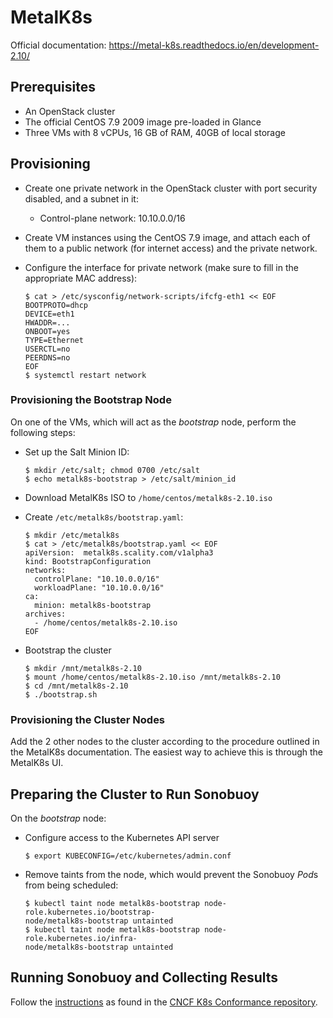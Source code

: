 # MetalK8s
Official documentation: https://metal-k8s.readthedocs.io/en/development-2.10/

## Prerequisites
- An OpenStack cluster
- The official CentOS 7.9 2009 image pre-loaded in Glance
- Three VMs with 8 vCPUs, 16 GB of RAM, 40GB of local storage

## Provisioning
- Create one private network in the OpenStack cluster with port security
  disabled, and a subnet in it:

  * Control-plane network: 10.10.0.0/16

- Create VM instances using the CentOS 7.9 image, and attach each of them to a
  public network (for internet access) and the private network.

- Configure the interface for private network (make sure to fill in the
  appropriate MAC address):

  ```
  $ cat > /etc/sysconfig/network-scripts/ifcfg-eth1 << EOF
  BOOTPROTO=dhcp
  DEVICE=eth1
  HWADDR=...
  ONBOOT=yes
  TYPE=Ethernet
  USERCTL=no
  PEERDNS=no
  EOF
  $ systemctl restart network
  ```

### Provisioning the Bootstrap Node
On one of the VMs, which will act as the *bootstrap* node, perform the following
steps:

- Set up the Salt Minion ID:

  ```
  $ mkdir /etc/salt; chmod 0700 /etc/salt
  $ echo metalk8s-bootstrap > /etc/salt/minion_id
  ```

- Download MetalK8s ISO to `/home/centos/metalk8s-2.10.iso`

- Create `/etc/metalk8s/bootstrap.yaml`:

  ```
  $ mkdir /etc/metalk8s
  $ cat > /etc/metalk8s/bootstrap.yaml << EOF
  apiVersion:  metalk8s.scality.com/v1alpha3
  kind: BootstrapConfiguration
  networks:
    controlPlane: "10.10.0.0/16"
    workloadPlane: "10.10.0.0/16"
  ca:
    minion: metalk8s-bootstrap
  archives:
    - /home/centos/metalk8s-2.10.iso
  EOF
  ```

- Bootstrap the cluster

  ```
  $ mkdir /mnt/metalk8s-2.10
  $ mount /home/centos/metalk8s-2.10.iso /mnt/metalk8s-2.10
  $ cd /mnt/metalk8s-2.10
  $ ./bootstrap.sh
  ```

### Provisioning the Cluster Nodes
Add the 2 other nodes to the cluster according to the procedure outlined in the
MetalK8s documentation. The easiest way to achieve this is through the MetalK8s
UI.

## Preparing the Cluster to Run Sonobuoy
On the *bootstrap* node:

- Configure access to the Kubernetes API server

  ```
  $ export KUBECONFIG=/etc/kubernetes/admin.conf
  ```

- Remove taints from the node, which would prevent the Sonobuoy *Pod*s from
  being scheduled:

  ```
  $ kubectl taint node metalk8s-bootstrap node-role.kubernetes.io/bootstrap-
  node/metalk8s-bootstrap untainted
  $ kubectl taint node metalk8s-bootstrap node-role.kubernetes.io/infra-
  node/metalk8s-bootstrap untainted
  ```

## Running Sonobuoy and Collecting Results
Follow the
[instructions](https://github.com/cncf/k8s-conformance/blob/78a0dd37e42cb493e798e2d7d5afc5b5799bdb9d/instructions.md)
as found in the [CNCF K8s Conformance repository](https://github.com/cncf/k8s-conformance).
